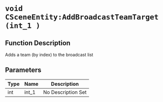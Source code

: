 # `void CSceneEntity:AddBroadcastTeamTarget(int_1 )`
## Function Description
Adds a team (by index) to the broadcast list
## Parameters
Type|Name|Description
--|--|--
int|int_1|No Description Set
